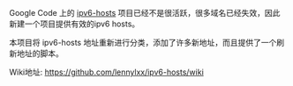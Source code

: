 Google Code 上的 [ipv6-hosts](https://code.google.com/p/ipv6-hosts) 项目已经不是很活跃，很多域名已经失效，因此新建一个项目提供有效的ipv6 hosts。

本项目将 ipv6-hosts 地址重新进行分类，添加了许多新地址，而且提供了一个刷新地址的脚本。

Wiki地址:  https://github.com/lennylxx/ipv6-hosts/wiki
 
